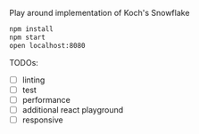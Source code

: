 Play around implementation of Koch's Snowflake

```bash
npm install
npm start
open localhost:8080
```

TODOs:
- [ ] linting
- [ ] test
- [ ] performance
- [ ] additional react playground
- [ ] responsive
